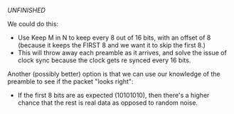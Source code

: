 _UNFINISHED_

We could do this:

- Use Keep M in N to keep every 8 out of 16 bits, with an offset of 8 (because it keeps the FIRST 8 and we want it to skip the first 8.)
- This will throw away each preamble as it arrives, and solve the issue of clock sync because the clock gets re synced every 16 bits.

Another (possibly better) option is that we can use our knowledge of the preamble to see if the packet "looks right":

- If the first 8 bits are as expected (10101010), then there's a higher chance that the rest is real data as opposed to random noise.

